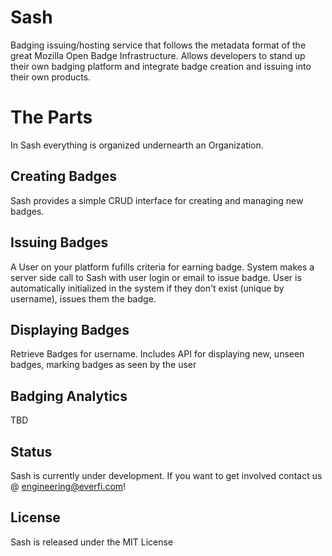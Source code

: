 Sash
============

Badging issuing/hosting service that follows the metadata format of the great 
Mozilla Open Badge Infrastructure. Allows developers to stand up
their own badging platform and integrate badge creation and issuing into their 
own products.

# The Parts

  In Sash everything is organized undernearth an Organization.

## Creating Badges

  Sash provides a simple CRUD interface for creating and managing new badges.

## Issuing Badges

  A User on your platform fufills criteria for earning badge. System makes a server 
  side call to Sash with user login or email to issue badge.  User is 
  automatically initialized in the system if they don't exist (unique by 
  username), issues them the badge.

## Displaying Badges

  Retrieve Badges for username. Includes API for displaying new, unseen 
  badges, marking badges as seen by the user


## Badging Analytics

TBD


## Status

Sash is currently under development. If you want to get involved contact us @ engineering@everfi.com!

## License
Sash is released under the MIT License
